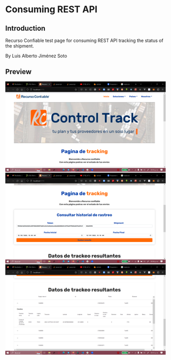 # Consuming REST API

## Introduction
Recurso Confiable test page for consuming REST API
tracking the status of the shipment.

By Luis Alberto Jiménez Soto
## Preview
![Preview](./public/image1.png "Preview")
![Preview](./public/image2.png "Preview")
![Preview](./public/image3.png "Preview")